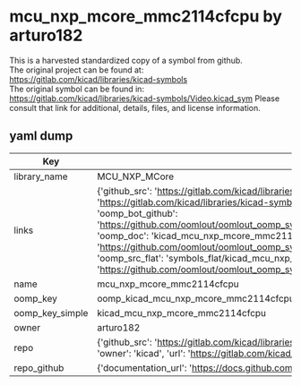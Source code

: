 # mcu_nxp_mcore_mmc2114cfcpu by arturo182  
This is a harvested standardized copy of a symbol from github.  
The original project can be found at:  
https://gitlab.com/kicad/libraries/kicad-symbols  
The original symbol can be found in:
https://gitlab.com/kicad/libraries/kicad-symbols/Video.kicad_sym
Please consult that link for additional, details, files, and license information.  
## yaml dump  
| Key | Value |  
| --- | --- |  
| library_name | MCU_NXP_MCore |  
| links | {'github_src': 'https://gitlab.com/kicad/libraries/kicad-symbols/Video.kicad_sym', 'github_src_repo': 'https://gitlab.com/kicad/libraries/kicad-symbols', 'oomp_bot': 'kicad_mcu_nxp_mcore_mmc2114cfcpu/working', 'oomp_bot_github': 'https://github.com/oomlout/oomlout_oomp_symbol_bot/tree/main/kicad_mcu_nxp_mcore_mmc2114cfcpu/working', 'oomp_doc': 'kicad_mcu_nxp_mcore_mmc2114cfcpu/working', 'oomp_doc_github': 'https://github.com/oomlout/oomlout_oomp_symbol_doc/tree/main/kicad_mcu_nxp_mcore_mmc2114cfcpu/working', 'oomp_src_flat': 'symbols_flat/kicad_mcu_nxp_mcore_mmc2114cfcpu/working', 'oomp_src_flat_github': 'https://github.com/oomlout/oomlout_oomp_symbol_src/tree/main/kicad_mcu_nxp_mcore_mmc2114cfcpu/working'} |  
| name | mcu_nxp_mcore_mmc2114cfcpu |  
| oomp_key | oomp_kicad_mcu_nxp_mcore_mmc2114cfcpu |  
| oomp_key_simple | kicad_mcu_nxp_mcore_mmc2114cfcpu |  
| owner | arturo182 |  
| repo | {'github_src': 'https://gitlab.com/kicad/libraries/kicad-symbols/Video.kicad_sym', 'name': 'libraries/kicad-symbols', 'owner': 'kicad', 'url': 'https://gitlab.com/kicad/libraries/kicad-symbols'} |  
| repo_github | {'documentation_url': 'https://docs.github.com/rest/repos/repos#get-a-repository', 'message': 'Not Found'} |  

